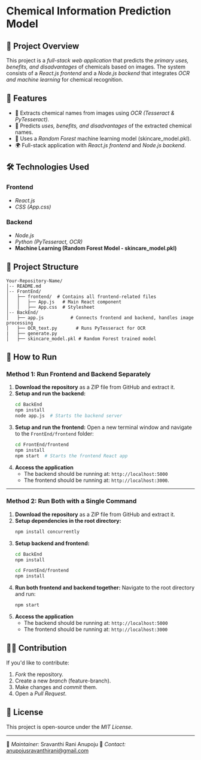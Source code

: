 # Chemical Information Prediction Model

## 📌 Project Overview
This project is a *full-stack web application* that predicts the *primary uses, benefits, and disadvantages* of chemicals based on images. The system consists of a *React.js frontend* and a *Node.js backend* that integrates *OCR and machine learning* for chemical recognition.

## 🔧 Features
- 📸 Extracts chemical names from images using *OCR (Tesseract & PyTesseract)*.
- 🧪 Predicts *uses, benefits, and disadvantages* of the extracted chemical names.
- 🤖 Uses a *Random Forest* machine learning model (skincare_model.pkl).
- 🌍 Full-stack application with *React.js frontend* and *Node.js backend*.

## 🛠 Technologies Used
### Frontend
- *React.js*
- *CSS (App.css)*

### Backend
- *Node.js*
- *Python (PyTesseract, OCR)*
- **Machine Learning (Random Forest Model - skincare_model.pkl)**

## 📂 Project Structure

```
Your-Repository-Name/
│-- README.md
│-- FrontEnd/
│   ├── frontend/  # Contains all frontend-related files
│   │   ├── App.js   # Main React component
│   │   ├── App.css  # Stylesheet
│-- BackEnd/
│   ├── app.js          # Connects frontend and backend, handles image processing
│   ├── OCR_text.py       # Runs PyTesseract for OCR
|   ├── generate.py 
│   ├── skincare_model.pkl # Random Forest trained model
```

## 🔹 How to Run
### **Method 1: Run Frontend and Backend Separately**
1. **Download the repository** as a ZIP file from GitHub and extract it.
2. **Setup and run the backend:**
   ```sh
   cd BackEnd
   npm install
   node app.js  # Starts the backend server
   ```
3. **Setup and run the frontend:**
   Open a new terminal window and navigate to the `FrontEnd/frontend` folder:
   ```sh
   cd FrontEnd/frontend
   npm install
   npm start  # Starts the frontend React app
   ```
4. **Access the application**
   - The backend should be running at: `http://localhost:5000`
   - The frontend should be running at: `http://localhost:3000`.

---

### **Method 2: Run Both with a Single Command**
1. **Download the repository** as a ZIP file from GitHub and extract it.
2. **Setup dependencies in the root directory:**
   ```sh
   npm install concurrently
   ```
3. **Setup backend and frontend:**
   ```sh
   cd BackEnd
   npm install
   ```
   ```sh
   cd FrontEnd/frontend
   npm install
   ```
4. **Run both frontend and backend together:**
   Navigate to the root directory and run:
   ```sh
   npm start
   ```
5. **Access the application**
   - The backend should be running at: `http://localhost:5000`
   - The frontend should be running at: `http://localhost:3000`

## 👨‍💻 Contribution
If you'd like to contribute:
1. *Fork* the repository.
2. Create a new *branch* (feature-branch).
3. Make changes and *commit* them.
4. Open a *Pull Request*.

## 📝 License
This project is open-source under the *MIT License*.

---
🔗 *Maintainer:* Sravanthi Rani Anupoju
📩 *Contact:* anupojusravanthirani@gmail.com

